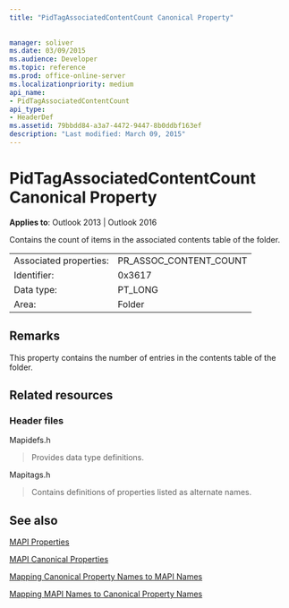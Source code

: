 ```yaml
---
title: "PidTagAssociatedContentCount Canonical Property"
 
 
manager: soliver
ms.date: 03/09/2015
ms.audience: Developer
ms.topic: reference
ms.prod: office-online-server
ms.localizationpriority: medium
api_name:
- PidTagAssociatedContentCount
api_type:
- HeaderDef
ms.assetid: 79bbdd84-a3a7-4472-9447-8b0ddbf163ef
description: "Last modified: March 09, 2015"
---
```


# PidTagAssociatedContentCount Canonical Property

  
  
**Applies to**: Outlook 2013 | Outlook 2016 
  
Contains the count of items in the associated contents table of the folder.
  
|||
|:-----|:-----|
|Associated properties:  <br/> |PR_ASSOC_CONTENT_COUNT  <br/> |
|Identifier:  <br/> |0x3617  <br/> |
|Data type:  <br/> |PT_LONG  <br/> |
|Area:  <br/> |Folder  <br/> |
   
## Remarks

This property contains the number of entries in the contents table of the folder. 
  
## Related resources

### Header files

Mapidefs.h
  
> Provides data type definitions.
    
Mapitags.h
  
> Contains definitions of properties listed as alternate names.
    
## See also



[MAPI Properties](mapi-properties.md)
  
[MAPI Canonical Properties](mapi-canonical-properties.md)
  
[Mapping Canonical Property Names to MAPI Names](mapping-canonical-property-names-to-mapi-names.md)
  
[Mapping MAPI Names to Canonical Property Names](mapping-mapi-names-to-canonical-property-names.md)

